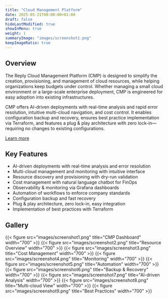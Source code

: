 ```yaml
---
title: "Cloud Management Platform"
date: 2025-05-21T00:00:00+01:00
draft: false
hideLastModified: true
showInMenu: true
weight: 1
summaryImage: "images/screenshot1.png"
keepImageRatio: true
---
```


## Overview
The Reply Cloud Management Platform (CMP) is designed to simplify the creation, provisioning, and management of cloud resources, while helping organizations keep budgets under control. Whether managing a small cloud environment or a large-scale enterprise deployment, CMP is engineered for easy adoption into existing infrastructures.

CMP offers AI-driven deployments with real-time analysis and rapid error resolution, intuitive multi-cloud navigation, and cost control. It enables configuration backup and recovery, ensures best practice implementation via Terraform, and features a plug & play architecture with zero lock-in—requiring no changes to existing configurations.

[Learn more](https://www.reply.com/cluster-reply-italy/it/cloud-management-platform)

## Key Features
- AI-driven deployments with real-time analysis and error resolution
- Multi-cloud management and monitoring with intuitive interface
- Resource discovery and provisioning with dry-run validation
- Cost management with natural language chatbot for FinOps
- Observability & monitoring via Grafana dashboards
- Automation of workflows to enforce company standards
- Configuration backup and fast recovery
- Plug & play architecture, zero lock-in, easy integration
- Implementation of best practices with Terraform

## Gallery
{{< figure src="images/screenshot1.png" title="CMP Dashboard" width="700" >}}
{{< figure src="images/screenshot2.png" title="Resource Overview" width="700" >}}
{{< figure src="images/screenshot3.png" title="Cost Management" width="700" >}}
{{< figure src="images/screenshot4.png" title="Monitoring" width="700" >}}
{{< figure src="images/screenshot5.png" title="Automation" width="700" >}}
{{< figure src="images/screenshot6.png" title="Backup & Recovery" width="700" >}}
{{< figure src="images/screenshot7.png" title="AI-driven Analysis" width="700" >}}
{{< figure src="images/screenshot8.png" title="Multi-cloud View" width="700" >}}
{{< figure src="images/screenshot9.png" title="Best Practices" width="700" >}}